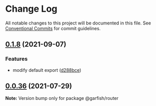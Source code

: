 # Change Log

All notable changes to this project will be documented in this file.
See [Conventional Commits](https://conventionalcommits.org) for commit guidelines.

## [0.1.8](https://github.com/bytedance/garfish/compare/0.1.7...0.1.8) (2021-09-07)

### Features

- modify default export ([d288bce](https://github.com/bytedance/garfish/commit/d288bce9c6bf754c9803edc40a094ccf9147088f))

## [0.0.36](https://github.com/bytedance/garfish/compare/v0.0.35...0.0.36) (2021-07-29)

**Note:** Version bump only for package @garfish/router
